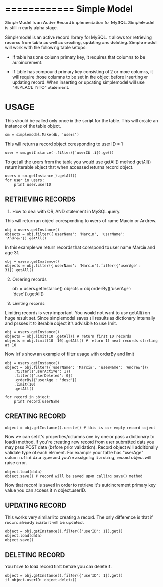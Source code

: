 ============
Simple Model 
============

SimpleModel is an Active Record implementation for MySQL. SimpleModel is still in early alpha stage.

Simplemodel is an active record library for MySQL.
It allows for retrieving records from table as well as creating, updating and 
deleting.
Simple model will work with the following table setups:

* If table has one column primary key, it requires that columns to be autoincrement. 

*  If table has compound primary key consisting of 2 or more columns, it will 
require those columns to be set in the object before inserting or updating
record. When inserting or updating simplemodel will use "REPLACE INTO" 
statement.

USAGE
=====

This should be called only once in the script for the table.
This will create an instance of the table object.
    
    sm = simplemodel.Make(db, 'users')

This will return a record object coresponding to user ID = 1

    user = sm.getInstance().filter({'userID':1}).get()

To get all the users from the table you would use getAll() method
getAll() return iterable object that when accessed returns record object.

    users = sm.getInstance().getAll()
    for user in users:
        print user.userID

RETRIEVING RECORDS
------------------

1.  How to deal with OR, AND statement in MySQL query.

This will return an object coresponding to users of name Marcin or Andrew.

    obj = users.getInstance()
    objects = obj.filter({'userName': 'Marcin', 'userName': 'Andrew'}).getAll()

In this example we return records that corespond to user name 
Marcin and age 31.

    obj = users.getInstance()
    objects = obj.filter({'userName': 'Marcin').filter({'userAge': 31}).getAll()

2.  Ordering records

    obj = users.getInstance()
    objects = obj.orderBy({'userAge': 'desc'}).getAll()

3.  Limiting records

Limiting records is very important. You would not want to use getAll() on 
huge result set. Since simplemodel saves all results as dictionary 
internally and passes it to iterable object it's advisible to use limit.

    obj = users.getInstance()
    objects = obj.limit(10).getAll() # return first 10 records 
    objects = obj.limit(10, 10).getAll() # return 10 next records starting at 10
    
Now let's show an example of filter usage with orderBy and limit
    
    obj = users.getInstance()
    object = obj.filter({'userName': 'Marcin', 'userName': 'Andrew'})\
        .filter({'userActive': 1})
        .filter({'userDeleted': 0})
        .orderBy({'userAge': 'desc'})
        .limit(10)
        .getAll()
    
    for record in object:
        print record.userName

CREATING RECORD
---------------

    object = obj.getInstance().create() # this is our empty record object

Now we can set it's properties/columns one by one or pass a dictionary to
load() method. If you're creating new record from user submitted data you 
may pass POST data (before prior validation). Record object will additionally
validate type of each element. For example your table has "userAge" column
of int data type and you're assigning it a string, record object will raise
error.

    object.load(data)
    object.save() # record will be saved upon calling save() method

Now that record is saved in order to retrieve it's autoincrement primary
key value you can access it in object.userID.

UPDATING RECORD
---------------
    
This works very similarli to creating a record. The only difference is that
if record already exists it will be updated. 

    object = obj.getInstance().filter({'userID': 1}).get()
    object.load(data)
    object.save()

DELETING RECORD
---------------

You have to load record first before you can delete it.

    object = obj.getInstance().filter({'userID': 1}).get()
    if object.userID: object.delete()

